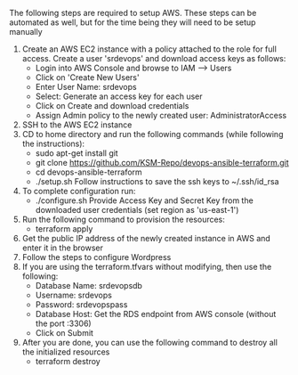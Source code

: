 The following steps are required to setup AWS. These steps can be automated as well, but for the time being they will need to be setup manually

1. Create an AWS EC2 instance with a policy attached to the role for full access. Create a user 'srdevops' and download access keys as follows:
   * Login into AWS Console and browse to IAM --> Users
   * Click on 'Create New Users'
   * Enter User Name: srdevops
   * Select: Generate an access key for each user
   * Click on Create and download credentials
   * Assign Admin policy to the newly created user: AdministratorAccess
2. SSH to the AWS EC2 instance
3. CD to home directory and run the following commands (while following the instructions): 
   * sudo apt-get install git
   * git clone https://github.com/KSM-Repo/devops-ansible-terraform.git
   * cd devops-ansible-terraform
   * ./setup.sh
   Follow instructions to save the ssh keys to ~/.ssh/id_rsa  
4. To complete configuration run:
   * ./configure.sh
   Provide Access Key and Secret Key from the downloaded user credentials (set region as 'us-east-1')
5. Run the following command to provision the resources:
   * terraform apply
6. Get the public IP address of the newly created instance in AWS and enter it in the browser
7. Follow the steps to configure Wordpress
8. If you are using the terraform.tfvars without modifying, then use the following:
   * Database Name: srdevopsdb
   * Username: srdevops
   * Password: srdevopspass
   * Database Host: Get the RDS endpoint from AWS console (without the port :3306)
   * Click on Submit
9. After you are done, you can use the following command to destroy all the initialized resources
   * terraform destroy 
